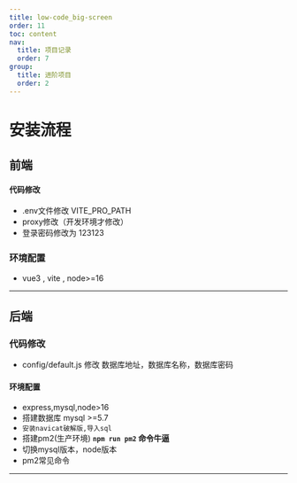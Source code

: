 ```yaml
---
title: low-code_big-screen
order: 11
toc: content
nav:
  title: 项目记录
  order: 7
group: 
  title: 进阶项目
  order: 2
---
```



# 安装流程

## 前端

   #### 代码修改
   * .env文件修改 VITE_PRO_PATH
   * proxy修改（开发环境才修改）
   * 登录密码修改为 123123

   ### 环境配置
   * vue3 , vite , node>=16

----

## 后端

   ### 代码修改
   * config/default.js 修改 数据库地址，数据库名称，数据库密码

   #### 环境配置
   * express,mysql,node>16
   * 搭建数据库 mysql >=5.7 
   * `安装navicat破解版,导入sql`  
   * 搭建pm2(生产环境)  **`npm run pm2` 命令牛逼**
   * 切换mysql版本，node版本
   * pm2常见命令

----
